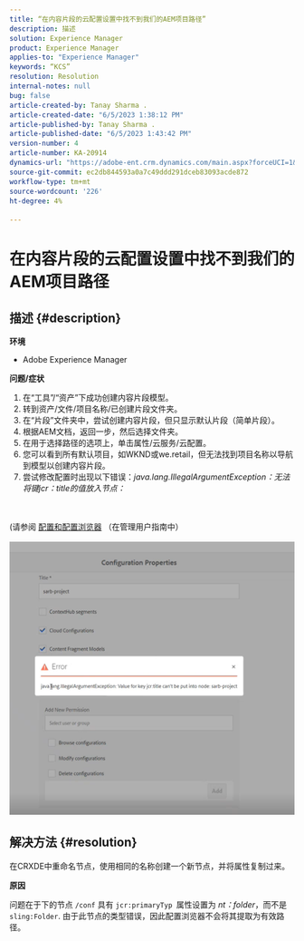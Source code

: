 ```yaml
---
title: “在内容片段的云配置设置中找不到我们的AEM项目路径”
description: 描述
solution: Experience Manager
product: Experience Manager
applies-to: "Experience Manager"
keywords: “KCS”
resolution: Resolution
internal-notes: null
bug: false
article-created-by: Tanay Sharma .
article-created-date: "6/5/2023 1:38:12 PM"
article-published-by: Tanay Sharma .
article-published-date: "6/5/2023 1:43:42 PM"
version-number: 4
article-number: KA-20914
dynamics-url: "https://adobe-ent.crm.dynamics.com/main.aspx?forceUCI=1&pagetype=entityrecord&etn=knowledgearticle&id=01bdb936-a603-ee11-8f6e-6045bd006b4b"
source-git-commit: ec2db844593a0a7c49ddd291dceb83093acde872
workflow-type: tm+mt
source-wordcount: '226'
ht-degree: 4%

---
```


# 在内容片段的云配置设置中找不到我们的AEM项目路径

## 描述 {#description}


<b>环境</b>

- Adobe Experience Manager


<b>问题/症状</b>

1. 在“工具”/“资产”下成功创建内容片段模型。
2. 转到资产/文件/项目名称/已创建片段文件夹。
3. 在“片段”文件夹中，尝试创建内容片段，但只显示默认片段（简单片段）。
4. 根据AEM文档，返回一步，然后选择文件夹。
5. 在用于选择路径的选项上，单击属性/云服务/云配置。
6. 您可以看到所有默认项目，如WKND或we.retail，但无法找到项目名称以导航到模型以创建内容片段。
7. 尝试修改配置时出现以下错误：*java.lang.IllegalArgumentException：无法将键jcr：title的值放入节点：*

<br><br>(请参阅 [配置和配置浏览器](https://experienceleague.adobe.com/docs/experience-manager-65/administering/introduction/configurations.html?lang=en) （在管理用户指南中）<br><br>![](assets/___05bdb936-a603-ee11-8f6e-6045bd006b4b___.png)<br>

## 解决方法 {#resolution}


在CRXDE中重命名节点，使用相同的名称创建一个新节点，并将属性复制过来。

<b>原因</b>

问题在于下的节点 `/conf` 具有 `jcr:primaryTyp `属性设置为 *nt：folder*，而不是 `sling:Folder`.
由于此节点的类型错误，因此配置浏览器不会将其提取为有效路径。
